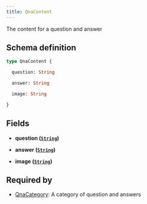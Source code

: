 ```yaml
---
title: QnaContent
---
```


The content for a question and answer

## Schema definition
```graphql
type QnaContent {

  question: String

  answer: String

  image: String

}
```

## Fields

* **question ([`String`](graphql/schema/string.md))**


* **answer ([`String`](graphql/schema/string.md))**


* **image ([`String`](graphql/schema/string.md))**



## Required by
* [QnaCategory](graphql/schema/qnacategory.md): A category of question and answers
